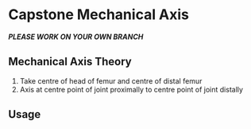 # Capstone Mechanical Axis

**_PLEASE WORK ON YOUR OWN BRANCH_**

## Mechanical Axis Theory

1. Take centre of head of femur and centre of distal femur
2. Axis at centre point of joint proximally to centre point of joint distally

## Usage
